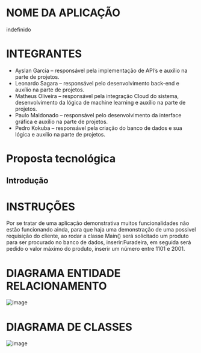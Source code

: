 # NOME DA APLICAÇÃO
indefinido
# INTEGRANTES
- Ayslan Garcia – responsável pela implementação de API’s e auxílio na parte de projetos.
- Leonardo Sagara – responsável pelo desenvolvimento back-end e auxílio na parte de projetos.
- Matheus Oliveira – responsável pela integração Cloud do sistema, desenvolvimento da lógica de machine learning e auxílio na parte de projetos.
- Paulo Maldonado – responsável pelo desenvolvimento da interface gráfica e auxílio na parte de projetos.
- Pedro Kokuba – responsável pela criação do banco de dados e sua lógica e auxílio na parte de projetos.

# Proposta tecnológica
## Introdução
# INSTRUÇÕES
Por se tratar de uma aplicação demonstrativa muitos funcionalidades não estão funcionando ainda, para que haja uma demonstração de uma possivel requisição do cliente, ao rodar a classe Main() será solicitado um produto para ser procurado no banco de dados, inserir:Furadeira, em seguida será pedido o valor máximo do produto, inserir um número entre 1101 e 2001.

# DIAGRAMA ENTIDADE RELACIONAMENTO
![image](https://github.com/Leosagara/Challenge/assets/75694982/ecc5ee4e-fd0c-4625-812a-20a26def6624)
# DIAGRAMA DE CLASSES
![image](https://github.com/Leosagara/Challenge/assets/75694982/747b011b-5492-4bc9-ad57-ca95d0c76e55)

